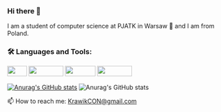 ### Hi there 👋

I am a student of computer science at PJATK in Warsaw 🚀 and I am from Poland.

### 🛠️ Languages and Tools:

<img src=https://user-images.githubusercontent.com/95720016/177397469-a744b511-b057-4c5c-ae81-037dc26013bb.png width="45" height="24" />  <img src=https://user-images.githubusercontent.com/95720016/177398132-2740f79b-2ead-439a-8c98-211254dda175.png width="80" height="24" /> <img src=https://user-images.githubusercontent.com/95720016/177398291-ad8c07ec-1fb1-4f53-bce3-f7ab119d56d8.png width="70" height="24" /> <img src=https://user-images.githubusercontent.com/95720016/177397008-c84f7540-5f0a-4136-bf3d-9ecff06f6af0.png width="80" height="24" />


[![Anurag's GitHub stats](https://github-readme-stats.vercel.app/api?username=Krawik01)](https://github.com/Krawik01/github-readme-stats)
![Anurag's GitHub stats](https://github-readme-stats.vercel.app/api?username=Krawik01&show_icons=true&theme=cobalt)

📫 How to reach me: KrawikCON@gmail.com
